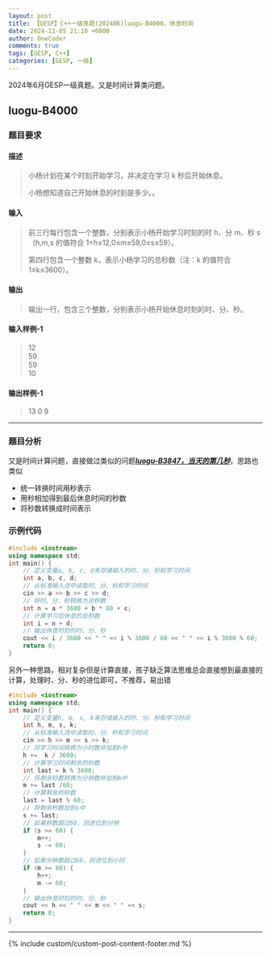 ```yaml
---
layout: post
title: 【GESP】C++一级真题(202406)luogu-B4000，休息时间
date: 2024-11-05 21:10 +0800
author: OneCoder
comments: true
tags: [GESP, C++]
categories: [GESP, 一级]
---
```

2024年6月GESP一级真题。又是时间计算类问题。

<!--more-->

## luogu-B4000

### 题目要求

#### 描述

>小杨计划在某个时刻开始学习，并决定在学习 k 秒后开始休息。
>
>小杨想知道自己开始休息的时刻是多少。。

#### 输入

>前三行每行包含一个整数，分别表示小杨开始学习时刻的时 h、分 m、秒 s（h,m,s 的值符合 1\<h≤12,0≤m≤59,0≤s≤59）。
>
>第四行包含一个整数 k，表示小杨学习的总秒数（注：k 的值符合 1≤k≤3600）。

#### 输出

>输出一行，包含三个整数，分别表示小杨开始休息时刻的时、分、秒。

#### 输入样例-1

>12  
>59  
>59  
>10

#### 输出样例-1

>13 0 9

---

### 题目分析

又是时间计算问题，直接做过类似的问题[***luogu-B3847，当天的第几秒***](https://www.coderli.com/gesp-1-luogu-b3847/)，思路也类似

- 统一转换时间用秒表示
- 用秒相加得到最后休息时间的秒数
- 将秒数转换成时间表示

### 示例代码

```cpp
#include <iostream>
using namespace std;
int main() {
    // 定义变量a, b, c, d来存储输入的时、分、秒和学习时间
    int a, b, c, d;
    // 从标准输入流中读取时、分、秒和学习时间
    cin >> a >> b >> c >> d;
    // 将时、分、秒转换为总秒数
    int n = a * 3600 + b * 60 + c;
    // 计算学习后休息的总秒数
    int i = n + d;
    // 输出休息时刻的时、分、秒
    cout << i / 3600 << " " << i % 3600 / 60 << " " << i % 3600 % 60;
    return 0;
}
```

另外一种思路，相对复杂但是计算直接，孩子缺乏算法思维总会直接想到最直接的计算，处理时、分、秒的进位即可，不推荐，易出错

```cpp
#include <iostream>
using namespace std;
int main() {
    // 定义变量h, m, s, k来存储输入的时、分、秒和学习时间
    int h, m, s, k;
    // 从标准输入流中读取时、分、秒和学习时间
    cin >> h >> m >> s >> k;
    // 将学习时间转换为小时数并加到h中
    h +=  k / 3600;
    // 计算学习时间剩余的秒数
    int last = k % 3600;
    // 将剩余秒数转换为分钟数并加到m中
    m += last /60;
    // 计算剩余的秒数
    last = last % 60;
    // 将剩余秒数加到s中
    s += last;
    // 如果秒数超过60，则进位到分钟
    if (s >= 60) {
        m++;
        s -= 60;
    }
    // 如果分钟数超过60，则进位到小时
    if (m >= 60) {
        h++;
        m -= 60;
    }
    // 输出休息时刻的时、分、秒
    cout << h << " " << m << " " << s;
    return 0;
}
```

---

{% include custom/custom-post-content-footer.md %}
